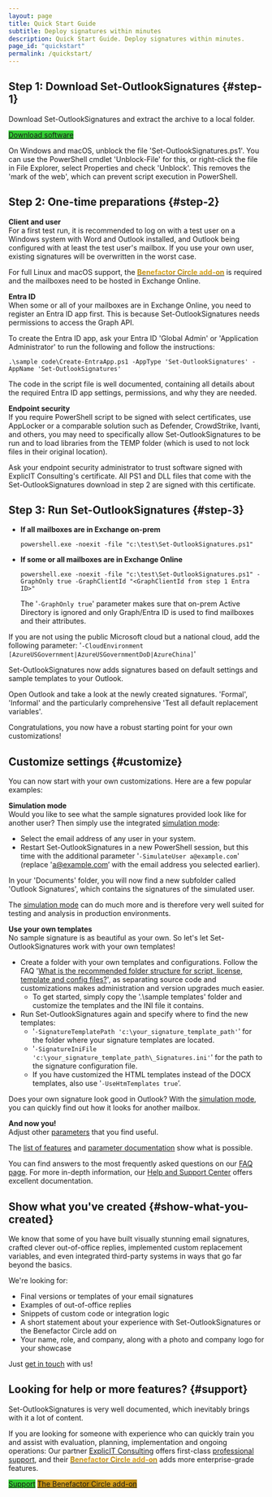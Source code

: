 ```yaml
---
layout: page
title: Quick Start Guide
subtitle: Deploy signatures within minutes
description: Quick Start Guide. Deploy signatures within minutes.
page_id: "quickstart"
permalink: /quickstart/
---
```

## Step 1: Download Set-OutlookSignatures {#step-1}
Download Set-OutlookSignatures and extract the archive to a local folder.

<p><a href="https://github.com/Set-OutlookSignatures/Set-OutlookSignatures/releases" class="button sos-download-link is-link is-normal is-hovered has-text-black has-text-weight-bold mtrcs-download" style="background-color: limegreen">Download software</a></p>

On Windows and macOS, unblock the file 'Set-OutlookSignatures.ps1'. You can use the PowerShell cmdlet 'Unblock-File' for this, or right-click the file in File Explorer, select Properties and check 'Unblock'. This removes the 'mark of the web', which can prevent script execution in PowerShell.


## Step 2: One-time preparations {#step-2}
**Client and user**  
For a first test run, it is recommended to log on with a test user on a Windows system with Word and Outlook installed, and Outlook being configured with at least the test user's mailbox. If you use your own user, existing signatures will be overwritten in the worst case.

For full Linux and macOS support, the <a href="/benefactorcircle/"><span style="font-weight: bold; background-image: linear-gradient(to right, darkgoldenrod, goldenrod, darkgoldenrod, goldenrod, darkgoldenrod); background-clip: text; color: transparent;">Benefactor Circle add-on</span></a> is required and the mailboxes need to be hosted in Exchange Online.

**Entra ID**  
When some or all of your mailboxes are in Exchange Online, you need to register an Entra ID app first. This is because Set-OutlookSignatures needs permissions to access the Graph API.

To create the Entra ID app, ask your Entra ID 'Global Admin' or 'Application Administrator' to run the following and follow the instructions:
```
.\sample code\Create-EntraApp.ps1 -AppType 'Set-OutlookSignatures' -AppName 'Set-OutlookSignatures'
```

The code in the script file is well documented, containing all details about the required Entra ID app settings, permissions, and why they are needed.

**Endpoint security**  
If you require PowerShell script to be signed with select certificates, use AppLocker or a comparable solution such as Defender, CrowdStrike, Ivanti, and others, you may need to specifically allow Set-OutlookSignatures to be run and to load libraries from the TEMP folder (which is used to not lock files in their original location).

Ask your endpoint security administrator to trust software signed with ExplicIT Consulting's certificate. All PS1 and DLL files that come with the Set-OutlookSignatures download in step 2 are signed with this certificate.


## Step 3: Run Set-OutlookSignatures {#step-3}
- **If all mailboxes are in Exchange on-prem**
  ```
  powershell.exe -noexit -file "c:\test\Set-OutlookSignatures.ps1"
  ```

- **If some or all mailboxes are in Exchange Online**
  ```
  powershell.exe -noexit -file "c:\test\Set-OutlookSignatures.ps1" -GraphOnly true -GraphClientId "<GraphClientId from step 1 Entra ID>"
  ```
  The '`-GraphOnly true`' parameter makes sure that on-prem Active Directory is ignored and only Graph/Entra ID is used to find mailboxes and their attributes.

If you are not using the public Microsoft cloud but a national cloud, add the following parameter: '`-CloudEnvironment [AzureUSGovernment|AzureUSGovernmentDoD|AzureChina]`'

Set-OutlookSignatures now adds signatures based on default settings and sample templates to your Outlook.

Open Outlook and take a look at the newly created signatures. 'Formal', 'Informal' and the particularly comprehensive 'Test all default replacement variables'.

Congratulations, you now have a robust starting point for your own customizations!

## Customize settings {#customize}
You can now start with your own customizations. Here are a few popular examples:

**Simulation mode**  
Would you like to see what the sample signatures provided look like for another user? Then simply use the integrated [simulation mode](/details/#11-simulation-mode):
- Select the email address of any user in your system.
- Restart Set-OutlookSignatures in a new PowerShell session, but this time with the additional parameter '`-SimulateUser a@example.com`' (replace 'a@example.com’ with the email address you selected earlier).

In your 'Documents' folder, you will now find a new subfolder called 'Outlook Signatures', which contains the signatures of the simulated user.

The [simulation mode](/details/#11-simulation-mode) can do much more and is therefore very well suited for testing and analysis in production environments.

**Use your own templates**  
No sample signature is as beautiful as your own. So let's let Set-OutlookSignatures work with your own templates!

- Create a folder with your own templates and configurations. Follow the FAQ '[What is the recommended folder structure for script, license, template and config files?](/faq/#34-what-is-the-recommended-folder-structure-for-script-license-template-and-config-files)', as separating source code and customizations makes administration and version upgrades much easier.
  - To get started, simply copy the '.\sample templates' folder and customize the templates and the INI file it contains.
- Run Set-OutlookSignatures again and specify where to find the new templates:
  - '`-SignatureTemplatePath 'c:\your_signature_template_path'`' for the folder where your signature templates are located.
  - '`-SignatureIniFile 'c:\your_signature_template_path\_Signatures.ini'`' for the path to the signature configuration file.
  - If you have customized the HTML templates instead of the DOCX templates, also use '`-UseHtmTemplates true`’.

Does your own signature look good in Outlook? With the [simulation mode](/details/#11-simulation-mode), you can quickly find out how it looks for another mailbox.

**And now you!**  
Adjust other [parameters](/parameters/) that you find useful.

The [list of features](/features/) and [parameter documentation](/parameters/) show what is possible.

You can find answers to the most frequently asked questions on our [FAQ page](/faq/). For more in-depth information, our [Help and Support Center](/help/) offers excellent documentation.

## Show what you've created {#show-what-you-created}
We know that some of you have built visually stunning email signatures, crafted clever out-of-office replies, implemented custom replacement variables, and even integrated third-party systems in ways that go far beyond the basics.

We're looking for:
- Final versions or templates of your email signatures
- Examples of out-of-office replies
- Snippets of custom code or integration logic
- A short statement about your experience with Set-OutlookSignatures or the Benefactor Circle add on
- Your name, role, and company, along with a photo and company logo for your showcase

Just [get in touch](/contact/) with us!

## Looking for help or more features? {#support}
Set-OutlookSignatures is very well documented, which inevitably brings with it a lot of content.

If you are looking for someone with experience who can quickly train you and assist with evaluation, planning, implementation and ongoing operations: Our partner <a href="https://explicitconsulting.at">ExplicIT Consulting</a> offers first-class [professional support](/support/), and their <a href="/benefactorcircle/"><span style="font-weight: bold; background-image: linear-gradient(to right, darkgoldenrod, goldenrod, darkgoldenrod, goldenrod, darkgoldenrod); background-clip: text; color: transparent;">Benefactor Circle add-on</span></a> adds more enterprise-grade features.

<p>
  <div class="buttons">
    <a href="/support/" class="button is-link is-normal is-hovered has-text-black has-text-weight-bold" style="background-color: limegreen">Support</a>
    <a href="/benefactorcircle/" class="button is-link is-normal is-hovered has-text-black has-text-weight-bold" style="background-image: linear-gradient(to right, darkgoldenrod, goldenrod, darkgoldenrod, goldenrod, darkgoldenrod)">The Benefactor Circle add-on</a>
  </div>
</p>
